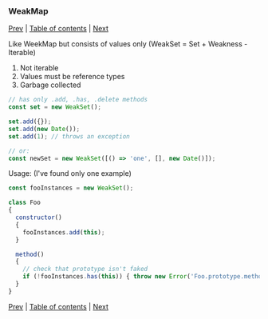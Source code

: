 ### WeakMap

[Prev](16-Set.md) | [Table of contents](https://github.com/gadyonysh/es2015-presentation#ecmascript-2015) | [Next](18-Proxy.md)

Like WeekMap but consists of values only (WeakSet = Set + Weakness - Iterable)

1. Not iterable
2. Values must be reference types
3. Garbage collected

```js
// has only .add, .has, .delete methods
const set = new WeakSet();

set.add({});
set.add(new Date());
set.add(1); // throws an exception

// or:
const newSet = new WeakSet([() => 'one', [], new Date()]);
```

Usage: (I've found only one example)
```js
const fooInstances = new WeakSet();

class Foo
{
  constructor()
  {
    fooInstances.add(this);
  }

  method()
  {
    // check that prototype isn't faked
    if (!fooInstances.has(this)) { throw new Error('Foo.prototype.method called on incompatible object.'); }
  }
}
```

[Prev](16-Set.md) | [Table of contents](https://github.com/gadyonysh/es2015-presentation#ecmascript-2015) | [Next](18-Proxy.md)